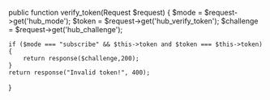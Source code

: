 public function verify_token(Request $request)
{
    $mode  = $request->get('hub_mode');
    $token = $request->get('hub_verify_token');
    $challenge = $request->get('hub_challenge');

    if ($mode === "subscribe" && $this->token and $token === $this->token) {
        return response($challenge,200);
    }
    return response("Invalid token!", 400);
}
